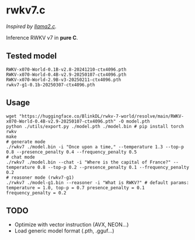 # rwkv7.c

*Inspired by [llama2.c](https://github.com/karpathy/llama2.c).*

Inference RWKV v7 in **pure C**.

## Tested model

```
RWKV-x070-World-0.1B-v2.8-20241210-ctx4096.pth
RWKV-x070-World-0.4B-v2.9-20250107-ctx4096.pth
RWKV-x070-World-2.9B-v3-20250211-ctx4096.pth
rwkv7-g1-0.1b-20250307-ctx4096.pth
```

## Usage

``` shell
wget "https://huggingface.co/BlinkDL/rwkv-7-world/resolve/main/RWKV-x070-World-0.4B-v2.9-20250107-ctx4096.pth" -O model.pth
python ./utils/export.py ./model.pth ./model.bin # pip install torch rwkv
make
# generate mode
./rwkv7 ./model.bin -i "Once upon a time," --temperature 1.3 --top-p 0.8 --presence_penalty 0.4 --frequency_penalty 0.5
# chat mode
./rwkv7 ./model.bin --chat -i "Where is the capital of France?" --temperature 0.8 --top-p 0.2 --presence_penalty 0.1 --frequency_penalty 0.2
# reasoner mode (rwkv7-g1)
./rwkv7 ./model-g1.bin --reasoner -i "What is RWKV?" # default params: temperature = 1.0, top-p = 0.7 presence_penalty = 0.1 frequency_penalty = 0.2
```

## TODO
- Optimize with vector instruction (AVX, NEON...)
- Load generic model format (.pth, .gguf...)